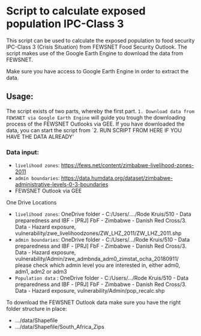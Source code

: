 # Script to calculate exposed population IPC-Class 3

This script can be used to calculate the exposed population to food security IPC-Class 3 (Crisis Situation) from FEWSNET Food Security Outlook. The script makes use of the Google Earth Engine to download the data from FEWSNET. 

Make sure you have access to Google Earth Engine in order to extract the data. 

## Usage: 
The script exists of two parts, whereby the first part. `1. Download data from FEWSNET via Google Earth Engine` will guide you trough the downloading process of the FEWSNET Outlooks via GEE. If you have downloaded the data, you can start the script from `2. RUN SCRIPT FROM HERE IF YOU HAVE THE DATA ALREADY' 

### Data input: 
-	`livelihood zones`: https://fews.net/content/zimbabwe-livelihood-zones-2011<br>
-	`admin boundaries`: https://data.humdata.org/dataset/zimbabwe-administrative-levels-0-3-boundaries<br>
-	FEWSNET Outlook via GEE

One Drive Locations
-	`livelihood zones`: OneDrive folder - C:/Users/..../Rode Kruis/510 - Data preparedness and IBF - [PRJ] FbF - Zimbabwe - Danish Red Cross/3. Data - Hazard exposure, vulnerability/zwe_livelihoodzones/ZW_LHZ_2011/ZW_LHZ_2011.shp
-	`admin boundaries`: OneDrive folder - C:/Users/.../Rode Kruis/510 - Data preparedness and IBF - [PRJ] FbF - Zimbabwe - Danish Red Cross/3. Data - Hazard exposure, vulnerability/Admin/zwe_admbnda_adm0_zimstat_ocha_20180911/  
please check which admin level you are interested in, either adm0, adm1, adm2 or adm3<br>
-	`Population data` :  OneDrive folder - C:/Users/.../Rode Kruis/510 - Data preparedness and IBF - [PRJ] FbF - Zimbabwe - Danish Red Cross/3. Data - Hazard exposure, vulnerability/Admin/pop_recalc.shp

To download the FEWSNET Outlook data make sure you have the right folder structure in place:
-	…/data/Shapefile
-	…/data/Shapefile/South_Africa_Zips

